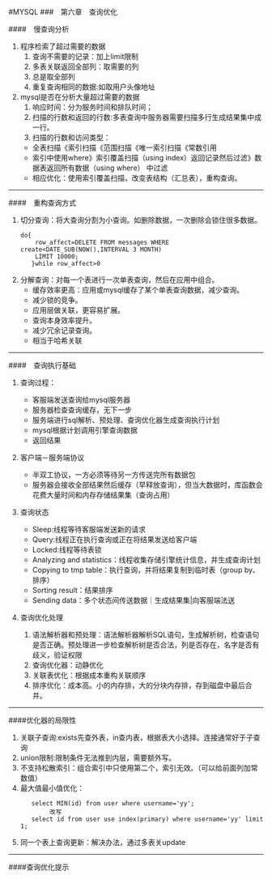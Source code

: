 #MYSQL
###　第六章　查询优化

####　慢查询分析

1. 程序检索了超过需要的数据
    1.  查询不需要的记录：加上limit限制
    2.  多表关联返回全部列：取需要的列
    3.  总是取全部列
    4.  重复查询相同的数据:如取用户头像地址 
2. mysql是否在分析大量超过需要的数据
    1.  响应时间：分为服务时间和排队时间；
    2.  扫描的行数和返回的行数:多表查询中服务器需要扫描多行生成结果集中成一行。
    3.  扫描的行数和访问类型：
     - 全表扫描《索引扫描《范围扫描《唯一索引扫描《常数引用
     - 索引中使用where》索引覆盖扫描（using index）返回记录然后过滤》数据表返回所有数据（using where） 中过滤          
     - 相应优化：使用索引覆盖扫描，改变表结构（汇总表），重构查询。
***
####　重构查询方式       
1.  切分查询：将大查询分割为小查询。如删除数据，一次删除会锁住很多数据。
    ````
    do{
        row_affect=DELETE FROM messages WHERE create<DATE_SUB(NOW(),INTERVAL 3 MONTH)
        LIMIT 10000;
       }while row_affect>0
    ````
2.  分解查询：对每一个表进行一次单表查询，然后在应用中组合。
    -   缓存效率更高：应用或mysql缓存了某个单表查询数据，减少查询。
    -   减少锁的竞争。
    -   应用层做关联，更容易扩展。
    -   查询本身效率提升。
    -   减少冗余记录查询。
    -   相当于哈希关联
***
####　查询执行基础
1. 查询过程：
    -   客服端发送查询给mysql服务器
    -   服务器检查查询缓存，无下一步
    -   服务端进行sql解析、预处理、查询优化器生成查询执行计划
    -   mysql根据计划调用引擎查询数据
    -   返回结果
2.  客户端－服务端协议
    -   半双工协议，一方必须等待另一方传送完所有数据包    
    -   服务器会接收全部结果然后缓存（早释放查询），但当大数据时，库函数会花费大量时间和内存存储结果集（查询占用）
     
3.  查询状态
    -   Sleep:线程等待客服端发送新的请求    
    -   Query:线程正在执行查询或正在将结果发送给客户端
    -   Locked:线程等待表锁
    -   Analyzing and statistics：线程收集存储引擎统计信息，并生成查询计划
    -   Copying to tmp table：执行查询，并将结果复制到临时表（group by、排序）
    -   Sorting result：结果排序
    -   Sending data：多个状态间传送数据｜生成结果集|向客服端法送
4.  查询优化处理
    1.  语法解析器和预处理：语法解析器解析SQL语句，生成解析树，检查语句是否正确。预处理进一步检查解析树是否合法，列是否存在，名字是否有歧义，验证权限
    2.  查询优化器：动静优化
    3.  关联表优化：根据成本重构关联顺序
    4.  排序优化：成本高。小的内存排，大的分块内存排，存到磁盘中最后合并。
****
####优化器的局限性

1.  关联子查询:exists先查外表，in查内表，根据表大小选择。连接通常好于子查询
2.  union限制:限制条件无法推到内层，需要额外写。
3.  不支持松散索引：组合索引中只使用第二个，索引无效。（可以给前面列加常数值）
4.  最大值最小值优化：
    ````
       select MIN(id) from user where username='yy';
            改写
       select id from user use index(primary) where username='yy' limit 1;
    ````
5.  同一个表上查询更新：解决办法，通过多表关update
***
####查询优化提示


         